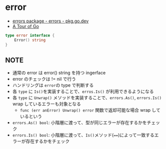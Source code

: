 # error

- [errors package \- errors \- pkg\.go\.dev](https://pkg.go.dev/errors)
- [A Tour of Go](https://go-tour-jp.appspot.com/methods/20)

```go
type error interface {
    Error() string
}
```

## NOTE

- 通常の error は error() string を持つ ingerface
- error のチェックは != nil で行う
- ハンドリングは `error`の type で判断する
- 各 `type` に `Is()`を実装することで、`erros.Is()` が利用できるようになる
- 各 `type` に `Unwrap()` メソッドを実装することで、`errors.As()`, `errors.Is()` wrap しているエラーも対象となる
  - `func (err anError) Unwrap() error` 関数で返却可能な場合 wrap しているという
- `errors.As() bool`: 小階層に渡って、型が同じエラーが存在するかをチェック
- `errors.Is() bool`: 小階層に渡って、`Is()`メソッド(`==`)によって一致するエラーが存在するかをチェック
